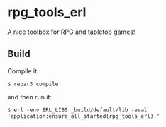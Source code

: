 rpg_tools_erl
=====

A nice toolbox for RPG and tabletop games!

Build
-----

Compile it:

    $ rebar3 compile

and then run it:

    $ erl -env ERL_LIBS _build/default/lib -eval 'application:ensure_all_started(rpg_tools_erl).'
